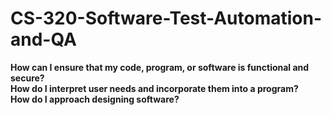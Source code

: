 # CS-320-Software-Test-Automation-and-QA
<p>
<b>How can I ensure that my code, program, or software is functional and secure?</b>
  <br>
<b>How do I interpret user needs and incorporate them into a program?</b>
  <br>
<b>How do I approach designing software?</b>
</p>
